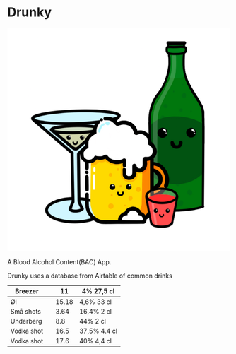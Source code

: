 # Drunky
![](/assets/img/DrunkyAppLogo.png)

A Blood Alcohol Content(BAC) App.

Drunky uses a database from Airtable of common drinks

<table><thead>
  <tr>
    <th>Breezer</th>
    <th></th>
    <th>11</th>
    <th>4% 27,5 cl</th>
  </tr></thead>
<tbody>
  <tr>
    <td>Øl</td>
    <td></td>
    <td>15.18</td>
    <td>4,6% 33 cl</td>
  </tr>
  <tr>
    <td>Små shots</td>
    <td></td>
    <td>3.64</td>
    <td>16,4% 2 cl</td>
  </tr>
  <tr>
    <td>Underberg</td>
    <td></td>
    <td>8.8</td>
    <td>44% 2 cl</td>
  </tr>
  <tr>
    <td>Vodka shot</td>
    <td></td>
    <td>16.5</td>
    <td>37,5% 4.4 cl</td>
  </tr>
  <tr>
    <td>Vodka shot</td>
    <td></td>
    <td>17.6</td>
    <td>40% 4,4 cl</td>
  </tr>
</tbody>
</table>
